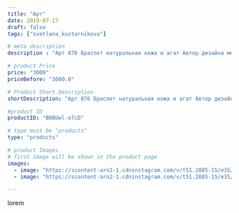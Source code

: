 ```yaml
---
title: "Арт"
date: 2019-07-17
draft: false
tags: ["svetlana_kustarnikova"]

# meta description
description : "Арт 876 Браслет натуральная кожа и агат Автор дизайна модели mea _ elena _"

# product Price
price: "3000"
priceBefore: "3600.0"

# Product Short Description
shortDescription: "Арт 876 Браслет натуральная кожа и агат Автор дизайна модели mea _ elena _"

#product ID
productID: "B0BUwl-o7cD"

# type must be "products"
type: "products"

# product Images
# first image will be shown in the product page
images:
  - image: "https://scontent-arn2-1.cdninstagram.com/v/t51.2885-15/e35/s1080x1080/66661722_696325034154196_746828398582786708_n.jpg?_nc_ht=scontent-arn2-1.cdninstagram.com&_nc_cat=104&_nc_ohc=o27WsSWioTgAX91qTHX&tp=1&oh=8e7a5fa0661c4db7adce8f5d86456dff&oe=605F534D&ig_cache_key=MjA5MDA0Mjk5NTc4NjMwMzg0MA%3D%3D.2"
  - image: "https://scontent-arn2-1.cdninstagram.com/v/t51.2885-15/e35/s1080x1080/67250886_459864914745561_3076132380934249747_n.jpg?_nc_ht=scontent-arn2-1.cdninstagram.com&_nc_cat=109&_nc_ohc=GVwYau8RmxUAX9engAT&tp=1&oh=521293d1276fb9920ebf51c84410806a&oe=605EDCD4&ig_cache_key=MjA5MDA0Mjk5NTc5NDY4NzI3NA%3D%3D.2"

---
```

lorem
